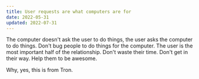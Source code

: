 ```yaml
---
title: User requests are what computers are for
date: 2022-05-31
updated: 2022-07-31
---
```


The computer doesn't ask the user to do things, the user asks the computer to do things. Don't bug people to do things for the computer. The user is the most important half of the relationship. Don't waste their time. Don't get in their way. Help them to be awesome.

<!--more-->

Why, yes, this is from Tron.
